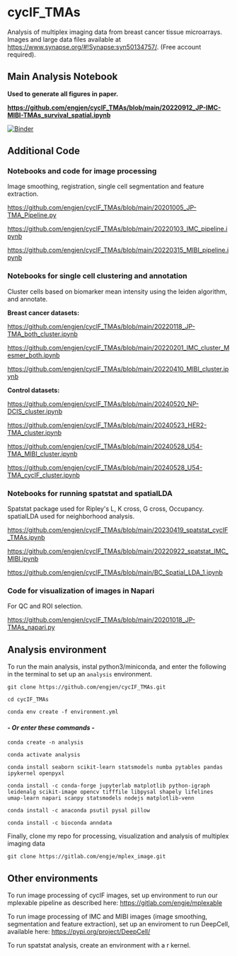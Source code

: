 # cycIF_TMAs

Analysis of multiplex imaging data from breast cancer tissue microarrays. Images and large data files available at https://www.synapse.org/#!Synapse:syn50134757/. (Free account required).

## Main Analysis Notebook

**Used to generate all figures in paper.**

**https://github.com/engjen/cycIF_TMAs/blob/main/20220912_JP-IMC-MIBI-TMAs_survival_spatial.ipynb**

[![Binder](https://mybinder.org/badge_logo.svg)](https://mybinder.org/v2/gh/engjen/cycIF_TMAs/HEAD)


## Additional Code

### Notebooks and code for image processing

Image smoothing, registration, single cell segmentation and feature extraction. 

https://github.com/engjen/cycIF_TMAs/blob/main/20201005_JP-TMA_Pipeline.py

https://github.com/engjen/cycIF_TMAs/blob/main/20220103_IMC_pipeline.ipynb

https://github.com/engjen/cycIF_TMAs/blob/main/20220315_MIBI_pipeline.ipynb

### Notebooks for single cell clustering and annotation

Cluster cells based on biomarker mean intensity using the leiden algorithm, and annotate.

**Breast cancer datasets:**

https://github.com/engjen/cycIF_TMAs/blob/main/20220118_JP-TMA_both_cluster.ipynb

https://github.com/engjen/cycIF_TMAs/blob/main/20220201_IMC_cluster_Mesmer_both.ipynb

https://github.com/engjen/cycIF_TMAs/blob/main/20220410_MIBI_cluster.ipynb

**Control datasets:**

https://github.com/engjen/cycIF_TMAs/blob/main/20240520_NP-DCIS_cluster.ipynb

https://github.com/engjen/cycIF_TMAs/blob/main/20240523_HER2-TMA_cluster.ipynb

https://github.com/engjen/cycIF_TMAs/blob/main/20240528_U54-TMA_MIBI_cluster.ipynb

https://github.com/engjen/cycIF_TMAs/blob/main/20240528_U54-TMA_cycIF_cluster.ipynb

### Notebooks for running spatstat and spatialLDA

Spatstat package used for Ripley's L, K cross, G cross, Occupancy. spatialLDA used for neighborhood analysis.

https://github.com/engjen/cycIF_TMAs/blob/main/20230419_spatstat_cycIF_TMAs.ipynb

https://github.com/engjen/cycIF_TMAs/blob/main/20220922_spatstat_IMC_MIBI.ipynb

https://github.com/engjen/cycIF_TMAs/blob/main/BC_Spatial_LDA_1.ipynb

### Code for visualization of images in Napari 

For QC and ROI selection.

https://github.com/engjen/cycIF_TMAs/blob/main/20201018_JP-TMAs_napari.py


## Analysis environment

To run the main analysis, instal python3/miniconda, and enter the following in the terminal to set up an `analysis` environment.

`git clone https://github.com/engjen/cycIF_TMAs.git`

`cd cycIF_TMAs`

`conda env create -f environment.yml`


#### *- Or enter these commands -* 

`conda create -n analysis`

`conda activate analysis`

`conda install seaborn scikit-learn statsmodels numba pytables pandas ipykernel openpyxl`

`conda install -c conda-forge jupyterlab matplotlib python-igraph leidenalg scikit-image opencv tifffile libpysal shapely lifelines umap-learn napari scanpy statsmodels nodejs matplotlib-venn`

`conda install -c anaconda psutil pysal pillow`

`conda install -c bioconda anndata`

Finally, clone my repo for processing, visualization and analysis of multiplex imaging data

`git clone https://gitlab.com/engje/mplex_image.git`

## Other environments

To run image processing of cycIF images, set up environment to run our mplexable pipeline as described here:
https://gitlab.com/engje/mplexable

To run image processing of IMC and MIBI images (image smoothing, segmentation and feature extraction), set up an enviroment to run DeepCell, available here: https://pypi.org/project/DeepCell/

To run spatstat analysis, create an environment with a r kernel.

